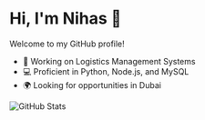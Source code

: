 # Hi, I'm Nihas 👋
Welcome to my GitHub profile!

- 🚀 Working on Logistics Management Systems
- 💻 Proficient in Python, Node.js, and MySQL
- 🌍 Looking for opportunities in Dubai

![GitHub Stats](https://github-readme-stats.vercel.app/api?username=NihasCM&show_icons=true)
